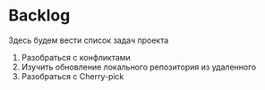 # Backlog

Здесь будем вести список задач проекта

1. Разобраться с конфликтами
2. Изучить обновление локального репозитория из удаленного
3. Разобраться с Cherry-pick
